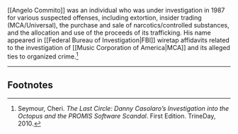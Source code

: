[[Angelo Commito]] was an individual who was under investigation in 1987 for various suspected offenses, including extortion, insider trading (MCA/Universal), the purchase and sale of narcotics/controlled substances, and the allocation and use of the proceeds of its trafficking. His name appeared in [[Federal Bureau of Investigation|FBI]] wiretap affidavits related to the investigation of [[Music Corporation of America|MCA]] and its alleged ties to organized crime.[^1]

---
## Footnotes

[^1]: Seymour, Cheri. *The Last Circle: Danny Casolaro’s Investigation into the Octopus and the PROMIS Software Scandal*. First Edition. TrineDay, 2010.